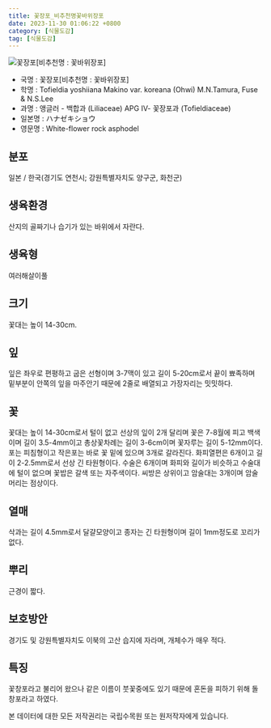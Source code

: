 ```yaml
---
title: 꽃장포_비추천명꽃바위장포
date: 2023-11-30 01:06:22 +0800
category: [식물도감]
tag: [식물도감]
---
```




![꽃장포[비추천명 : 꽃바위장포]](/fileUpload/plants/basic/Liliaceae/Tofieldia/6077/1_th2.jpg)
- 국명 : 꽃장포[비추천명 : 꽃바위장포]
- 학명 : Tofieldia yoshiiana Makino var. koreana (Ohwi) M.N.Tamura, Fuse & N.S.Lee
- 과명 : 앵글러 - 백합과 (Liliaceae) APG Ⅳ- 꽃장포과 (Tofieldiaceae)
- 일본명 : ハナゼキショウ
- 영문명 : White-flower rock asphodel


## 분포
일본 / 한국(경기도 연천시; 강원특별자치도 양구군, 화천군) 
## 생육환경
산지의 골짜기나 습기가 있는 바위에서 자란다.
## 생육형
여러해살이풀
## 크기
꽃대는 높이 14-30cm.
## 잎
잎은 좌우로 편평하고 굽은 선형이며 3-7맥이 있고 길이 5-20cm로서 끝이 뾰족하며 밑부분이 안쪽의 잎을 마주안기 때문에 2줄로 배열되고 가장자리는 밋밋하다.
## 꽃
꽃대는 높이 14-30cm로서 털이 없고 선상의 잎이 2개 달리며 꽃은 7-8월에 피고 백색이며 길이 3.5-4mm이고 총상꽃차례는 길이 3-6cm이며 꽃자루는 길이 5-12mm이다. 포는 피침형이고 작은포는 바로 꽃 밑에 있으며 3개로 갈라진다. 화피열편은 6개이고 길이 2-2.5mm로서 선상 긴 타원형이다. 수술은 6개이며 화피와 길이가 비슷하고 수술대에 털이 없으며 꽃밥은 갈색 또는 자주색이다. 씨방은 상위이고 암술대는 3개이며 암술머리는 점상이다.
## 열매
삭과는 길이 4.5mm로서 달걀모양이고 종자는 긴 타원형이며 길이 1mm정도로 꼬리가 없다.
## 뿌리
근경이 짧다.
## 보호방안
경기도 및 강원특별자치도 이북의 고산 습지에 자라며, 개체수가 매우 적다.
## 특징
꽃창포라고 불리어 왔으나 같은 이름이 붓꽃중에도 있기 때문에 혼돈을 피하기 위해 돌창포라고 하였다.






본 데이터에 대한 모든 저작권리는 국립수목원 또는 원저작자에게 있습니다.
